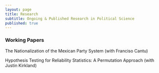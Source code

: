```yaml
---
layout: page
title: Research
subtitle: Ongoing & Published Research in Political Science
published: true
---
```


### Working Papers

The Nationalization of the Mexican Party System (with Franciso Cantu)

Hypothesis Testing for Reliability Statistics: A Permutation Approach (with Justin Kirkland)